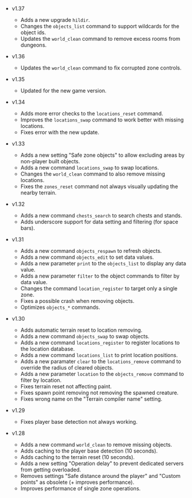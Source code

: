 - v1.37
  - Adds a new upgrade `hildir`.
  - Changes the `objects_list` command to support wildcards for the object ids.
  - Updates the `world_clean` command to remove excess rooms from dungeons.

- v1.36
  - Updates the `world_clean` command to fix corrupted zone controls.

- v1.35
  - Updated for the new game version.

- v1.34
  - Adds more error checks to the `locations_reset` command.
  - Improves the `locations_swap` command to work better with missing locations.
  - Fixes error with the new update.

- v1.33
  - Adds a new setting "Safe zone objects" to allow excluding areas by non-player built objects.
  - Adds a new command `locations_swap` to swap locations.
  - Changes the `world_clean` command to also remove missing locations.
  - Fixes the `zones_reset` command not always visually updating the nearby terrain.

- v1.32
  - Adds a new command `chests_search` to search chests and stands.
  - Adds underscore support for data setting and filtering (for space bars).

- v1.31
  - Adds a new command `objects_respawn` to refresh objects.
  - Adds a new command `objects_edit` to set data values.
  - Adds a new parameter `print` to the `objects_list` to display any data value.
  - Adds a new parameter `filter` to the object commands to filter by data value.
  - Changes the command `location_register` to target only a single zone.
  - Fixes a possible crash when removing objects.
  - Optimizes `objects_*` commands.

- v1.30
  - Adds automatic terrain reset to location removing.
  - Adds a new command `objects_swap` to swap objects.
  - Adds a new command `locations_register` to register locations to the location database.
  - Adds a new command `locations_list` to print location positions.
  - Adds a new paramater `clear` to the `locations_remove` command to override the radius of cleared objects.
  - Adds a new parameter `location` to the `objects_remove` command to filter by location.
  - Fixes terrain reset not affecting paint.
  - Fixes spawn point removing not removing the spawned creature.
  - Fixes wrong name on the "Terrain compiler name" setting.

- v1.29
  - Fixes player base detection not always working.

- v1.28
  - Adds a new command `world_clean` to remove missing objects.
  - Adds caching to the player base detection (10 seconds).
  - Adds caching to the terrain reset (10 seconds).
  - Adds a new setting "Operation delay" to prevent dedicated servers from getting overloaded.
  - Removes settings "Safe distance around the player" and "Custom points" as obsolete (+ improves performance).
  - Improves performance of single zone operations.
